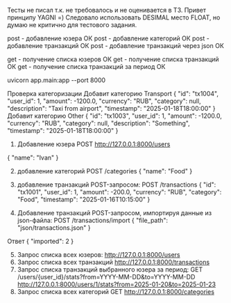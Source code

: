 Тесты не писал т.к. не требовалось и не оценивается в ТЗ. Привет принципу YAGNI =) 
Следовало использовать DESIMAL место FLOAT, но думаю не критично для тестового задания.


post - добавление юзера ОК
post - добавление категорий ОК
post - добавление транзакций ОК 
post - добавление транзакций через json ОК 


get - получение списка юзеров ОК
get - получение списка транзакций ОК
get - получение списка транзакций за период ОК


uvicorn app.main:app --port 8000

Проверка категоризации
Добавит категорию Transport
{
    "id": "tx1004",
    "user_id": 1,
    "amount": -1200.0,
    "currency": "RUB",
    "category": null,
    "description": "Taxi from airport",
    "timestamp": "2025-01-18T18:00:00"
  }
Добавит категорию Other
{
    "id": "tx1003",
    "user_id": 1,
    "amount": -1200.0,
    "currency": "RUB",
    "category": null,
    "description": "Something",
    "timestamp": "2025-01-18T18:00:00"
  }

1) Добавление юзера POST http://127.0.0.1:8000/users

{
  "name": "Ivan"
}


2) добавление категорий POST /categories
{
  "name": "Food"
}

3) добавление транзакций POST-запросом: POST /transactions
{
  "id": "tx1001",
  "user_id": 1,
  "amount": -200.0,
  "currency": "RUB",
  "category": "Food",
  "timestamp": "2025-01-16T10:15:00"
}

4) Добавление транзакций POST-запросом, импортируя данные из json-файла:
POST /transactions/import
{
  "file_path": "json/transactions.json"
}

Ответ
{
  "imported": 2
}


5) Запрос списка всех юзеров:
http://127.0.0.1:8000/users
6) Запрос списка всех транзакций 
http://127.0.0.1:8000/transactions
7) Запрос списка транзакций выбранного юзера за период:
GET /users/{user_id}/stats?from=YYYY-MM-DD&to=YYYY-MM-DD
http://127.0.0.1:8000/users/1/stats?from=2025-01-20&to=2025-01-23
8) Запрос списка всех категорий
GET http://127.0.0.1:8000/categories



